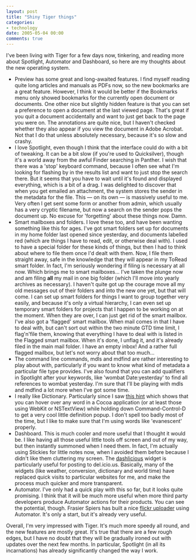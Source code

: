 ```yaml
---
layout: post
title: "Shiny Tiger things"
categories:
- technology
date: 2005-05-04 00:00
comments: true
---
```


<p>I've been living with Tiger for a few days now, tinkering, and reading more about Spotlight, Automator and Dashboard, so here are my thoughts about the new operating system.</p>


<ul>
<li>Preview has some great and long-awaited features. I find myself reading quite long articles and manuals as PDFs now, so the new bookmarks are a great feature. However, I think it would be better if the Bookmarks menu only showed bookmarks for the currently open document or documents. One other nice but slightly hidden feature is that you can set a preference to open a document at the last viewed page. That's great if you quit a document accidentally and want to just get back to the page you were on. The annotations are quite nice, but I haven't checked whether they also appear if you view the document in Adobe Acrobat. Not that I do that unless absolutely necessary, because it's so slow and crashy.</li>
<li>I love Spotlight, even though I think that the interface could do with a bit of tweaking. It can be a bit slow (if you're used to Quicksilver), though it's a world away from the awful Finder searching in Panther. I wish that there was a 'stop' keyboard command, because I often see what I'm looking for flashing by in the results list and want to just stop the search there. But it seems that you have to wait until it's found and displayed everything, which is a bit of a drag. I was delighted to discover that when you get emailed an attachment, the system stores the sender in the metadata for the file. This &mdash; on its own &mdash; is massively useful to me. Very often I get sent some form or another from admin, which usually has a very cryptic filename, but now a search on the sender pops the document up. No excuse for 'forgetting' about these things now. Damn.</li>
<li>Smart mailboxes and folders. I love these too, and have been wanting something like this for ages. I've got smart folders set up for documents in my home folder last opened since yesterday, and documents labelled red (which are things I have to read, edit, or otherwise deal with). I used to have a special folder for these kinds of things, but then I had to think about where to file them once I'd dealt with them. Now, I file them straight away, safe in the knowledge that they will appear in my ToRead smart folder. In fact, I'm seriously wondering if filing is necessary at all now. Which brings me to smart mailboxes... I've taken the plunge now and am filing <strong>all</strong> my mail in one big folder (which I'll move into yearly archives as necessary). I haven't quite got up the courage move all my old messages out of their folders and into the new one yet, but that will come. I can set up smart folders for things I want to group together very easily, and because it's only a virtual hierarchy, I can even set up temporary smart folders for projects that I happen to be working on at the moment. When they are over, I can just get rid of the smart mailbox. I've also got a 'flagged' smart mailbox. When mail comes in that I have to deal with, but can't sort out within the two minute GTD time limit, I flag'n'file them, knowing that everything I have to deal with is listed in the Flagged smart mailbox. When it's done, I unflag it, and it's already filed in the main mail folder. I have an empty inbox! And a rather full flagged mailbox, but let's not worry about that too much...</li>
<li>The command line commands, mdls and mdfind are rather interesting to play about with, particularly if you want to know what kind of metadata a particular file type provides. I've also found that you can add qualifiers in Spotlight after your keywords, like 'wombat Date:yesterday' to find all references to wombat yesterday. I'm sure that I'll be playing with mdls and mdfind a lot more when I've got some time.</li>
<li>I really like Dictionary. Particularly since I saw <a href="http://www.macosxhints.com/article.php?story=20050429100017391">this hint</a> which shows that you can hover over any word in a Cocoa application (or at least those using WebKit or NSTextView) while holding down Command-Control-D to get a very cool little definition popup. I don't spell too badly most of the time, but I like to make sure that I'm using words like 'evanescent' properly.</li>
<li>Dashboard. This is much cooler and more useful that I thought it would be. I like having all those useful little tools off screen and out of my way, but then instantly summoned when I need them. In fact, I'm actually using Stickies for little notes now, when I avoided them before because I didn't like them cluttering my screen. The <a href="http://www.apple.com/downloads/macosx/dashboard/dashlicious.html">dashlicious</a> widget is particularly useful for posting to del.icio.us. Basically, many of the widgets (like weather, conversion, dictionary and world time) have replaced quick visits to particular websites for me, and make the process much quicker and more transparent.</li>
<li>Automator. I've only had a quick play with this so far, but it looks quite promising. I think that it will be much more useful when more third party developers produce Automator actions for their products. You can see the potential, though. Frasier Spiers has built a nice <a href="http://fraserspeirs.livejournal.com/869471.html">flickr uploader</a> using Automator. It's only a start, but it's already very useful.</li>
</ul>

<p>Overall, I'm very impressed with Tiger. It's much more speedy all round, and the new features are mostly great. It's true that there are a few rough edges, but I have no doubt that they will be gradually ironed out with updates over the next few months. In particular, Spotlight (in all its incarnations) has already significantly changed the way I work.</p>

